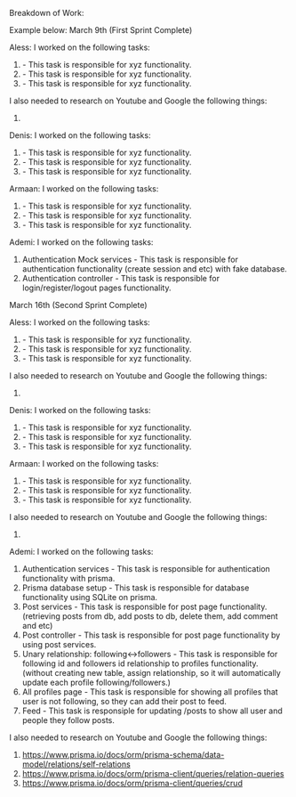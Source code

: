 Breakdown of Work:

Example below:
March 9th (First Sprint Complete)

Aless:
I worked on the following tasks:

1. <Insert Some Task Here> - This task is responsible for xyz functionality.
2. <Insert Some Task Here> - This task is responsible for xyz functionality.
3. <Insert Some Task Here> - This task is responsible for xyz functionality.

I also needed to research on Youtube and Google the following things:

1. <Insert Video or Link to thing you needed to research>

Denis:
I worked on the following tasks:

1. <Insert Some Task Here> - This task is responsible for xyz functionality.
2. <Insert Some Task Here> - This task is responsible for xyz functionality.
3. <Insert Some Task Here> - This task is responsible for xyz functionality.

Armaan:
I worked on the following tasks:

1. <Insert Some Task Here> - This task is responsible for xyz functionality.
2. <Insert Some Task Here> - This task is responsible for xyz functionality.
3. <Insert Some Task Here> - This task is responsible for xyz functionality.

Ademi:
I worked on the following tasks:

1. Authentication Mock services - This task is responsible for authentication functionality (create session and etc) with fake database.
2. Authentication controller - This task is responsible for login/register/logout pages functionality.

March 16th (Second Sprint Complete)

Aless:
I worked on the following tasks:

1. <Insert Some Task Here> - This task is responsible for xyz functionality.
2. <Insert Some Task Here> - This task is responsible for xyz functionality.
3. <Insert Some Task Here> - This task is responsible for xyz functionality.

I also needed to research on Youtube and Google the following things:

1. <Insert Video or Link to thing you needed to research>

Denis:
I worked on the following tasks:

1. <Insert Some Task Here> - This task is responsible for xyz functionality.
2. <Insert Some Task Here> - This task is responsible for xyz functionality.
3. <Insert Some Task Here> - This task is responsible for xyz functionality.

Armaan:
I worked on the following tasks:

1. <Insert Some Task Here> - This task is responsible for xyz functionality.
2. <Insert Some Task Here> - This task is responsible for xyz functionality.
3. <Insert Some Task Here> - This task is responsible for xyz functionality.

I also needed to research on Youtube and Google the following things:

1. <Insert Video or Link to thing you needed to research>

Ademi:
I worked on the following tasks:

1. Authentication services - This task is responsible for authentication functionality with prisma.
2. Prisma database setup - This task is responsible for database functionality using SQLite on prisma.
3. Post services - This task is responsible for post page functionality. (retrieving posts from db, add posts to db, delete them, add comment and etc)
4. Post controller - This task is responsible for post page functionality by using post services.
5. Unary relationship: following<->followers - This task is responsible for following id and followers id relationship to profiles functionality. (without creating new table, assign relationship, so it will automatically update each profile following/followers.)
6. All profiles page - This task is responsible for showing all profiles that user is not following, so they can add their post to feed.
7. Feed - This task is responsiple for updating /posts to show all user and people they follow posts.

I also needed to research on Youtube and Google the following things:

1. https://www.prisma.io/docs/orm/prisma-schema/data-model/relations/self-relations
2. https://www.prisma.io/docs/orm/prisma-client/queries/relation-queries
3. https://www.prisma.io/docs/orm/prisma-client/queries/crud

